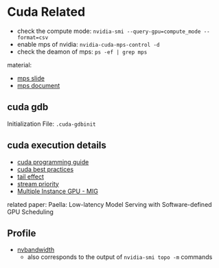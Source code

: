 # Cuda Related

- check the compute mode: `nvidia-smi --query-gpu=compute_mode --format=csv`
- enable mps of nvidia: `nvidia-cuda-mps-control -d`
- check the deamon of mps: `ps -ef | grep mps`

material:

- [mps slide](https://www.nvidia.cn/content/dam/en-zz/zh_cn/assets/webinars/31oct2019c/20191031_MPS_davidwu.pdf)
- [mps document](https://docs.nvidia.com/deploy/mps/index.html)

## cuda gdb

Initialization File: `.cuda-gdbinit`

## cuda execution details

- [cuda programming guide](https://docs.nvidia.com/cuda/cuda-c-programming-guide/index.html)
- [cuda best practices](https://docs.nvidia.com/cuda/cuda-c-best-practices-guide/index.html)
- [tail effect](https://developer.nvidia.com/blog/cuda-pro-tip-minimize-the-tail-effect/)
- [stream priority](https://forums.developer.nvidia.com/t/questions-of-cuda-stream-priority/250343/4)
- [Multiple Instance GPU - MIG](https://docs.nvidia.com/datacenter/tesla/mig-user-guide/index.html)

related paper: Paella: Low-latency Model Serving with Software-defined GPU Scheduling

## Profile

- [nvbandwidth](https://github.com/NVIDIA/nvbandwidth)
  - also corresponds to the output of `nvidia-smi topo -m` commands
